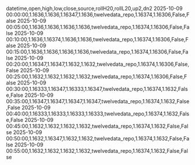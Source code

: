 datetime,open,high,low,close,source,rollH20,rollL20,up2,dn2
2025-10-09 00:00:00,1.1636,1.1636,1.16347,1.1636,twelvedata_repo,1.16374,1.16306,False,False
2025-10-09 00:05:00,1.1636,1.1636,1.1636,1.1636,twelvedata_repo,1.16374,1.16306,False,False
2025-10-09 00:10:00,1.1636,1.16374,1.1636,1.1636,twelvedata_repo,1.16374,1.16306,False,False
2025-10-09 00:15:00,1.1636,1.1636,1.1636,1.1636,twelvedata_repo,1.16374,1.16306,False,False
2025-10-09 00:20:00,1.16347,1.16347,1.1632,1.1632,twelvedata_repo,1.16374,1.16306,False,False
2025-10-09 00:25:00,1.1632,1.1632,1.1632,1.1632,twelvedata_repo,1.16374,1.16306,False,False
2025-10-09 00:30:00,1.16333,1.16347,1.16333,1.16347,twelvedata_repo,1.16374,1.1632,False,False
2025-10-09 00:35:00,1.16347,1.16347,1.16347,1.16347,twelvedata_repo,1.16374,1.1632,False,False
2025-10-09 00:40:00,1.16333,1.16333,1.16333,1.16333,twelvedata_repo,1.16374,1.1632,False,False
2025-10-09 00:45:00,1.1632,1.1632,1.1632,1.1632,twelvedata_repo,1.16374,1.1632,False,False
2025-10-09 00:50:00,1.1632,1.16347,1.1632,1.1632,twelvedata_repo,1.16374,1.1632,False,False
2025-10-09 00:55:00,1.1632,1.1632,1.1632,1.1632,twelvedata_repo,1.16374,1.1632,False,False
